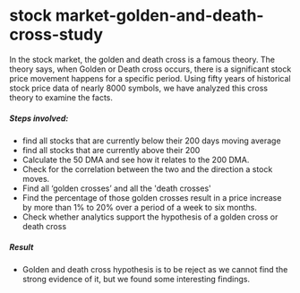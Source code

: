 # stock market-golden-and-death-cross-study
In the stock market, the golden and death cross is a famous theory. The theory says, when Golden or Death cross occurs, there is a significant stock price movement happens for a specific period. Using fifty years of historical stock price data of nearly 8000 symbols, we have analyzed this cross theory to examine the facts.

##### Steps involved:
- find all stocks that are currently below their 200 days moving average
 - find all stocks that are currently above their 200
- Calculate the 50 DMA and see how it relates to the 200 DMA. 
- Check for the correlation between the two and the direction a stock moves.
- Find all ‘golden crosses’ and all the 'death crosses'
- Find the percentage of those golden crosses result in a price increase by more than 1% to 20% over a period of a week to six months.
- Check whether analytics support the hypothesis of a golden cross or death cross

##### Result
- Golden and death cross hypothesis is to be reject as we cannot find the strong evidence of it, but we found some interesting findings.


